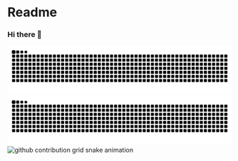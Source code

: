 # Readme
### Hi there 👋

![github contribution grid snake animation](https://raw.githubusercontent.com/shahradelahi/shahradelahi/output/github-contribution-grid-snake-dark.svg#gh-dark-mode-only)
![github contribution grid snake animation](https://raw.githubusercontent.com/shahradelahi/shahradelahi/output/github-contribution-grid-snake.svg#gh-light-mode-only)
![github contribution grid snake animation](https://github.com/morning120429/morning120429/blob/avatar/68747470733a2f2f6d656469612e67697068792e636f6d2f6d656469612f5148453567574930516a7146322f67697068792e676966.gif)
